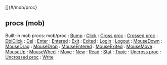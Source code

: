 []{#/mob/proc}
  ## procs (mob)
  Built-in mob procs:
  mob/proc
  :   [Bump](ref/atom/movable/proc/Bump)
  :   [Click](ref/atom/proc/Click)
  :   [Cross proc](ref/atom/proc/Cross)
  :   [Crossed proc](ref/atom/proc/Crossed)
  :   [DblClick](ref/atom/proc/DblClick)
  :   [Del](ref/datum/proc/Del)
  :   [Enter](ref/atom/proc/Enter)
  :   [Entered](ref/atom/proc/Entered)
  :   [Exit](ref/atom/proc/Exit)
  :   [Exited](ref/atom/proc/Exited)
  :   [Login](ref/mob/proc/Login)
  :   [Logout](ref/mob/proc/Logout)
  :   [MouseDown](ref/atom/proc/MouseDown)
  :   [MouseDrag](ref/atom/proc/MouseDrag)
  :   [MouseDrop](ref/atom/proc/MouseDrop)
  :   [MouseEntered](ref/atom/proc/MouseEntered)
  :   [MouseExited](ref/atom/proc/MouseExited)
  :   [MouseMove](ref/atom/proc/MouseMove)
  :   [MouseUp](ref/atom/proc/MouseUp)
  :   [MouseWheel](ref/atom/proc/MouseWheel)
  :   [Move](ref/atom/movable/proc/Move)
  :   [New](ref/atom/proc/New)
  :   [Read](ref/datum/proc/Read)
  :   [Stat](ref/atom/proc/Stat)
  :   [Topic](ref/datum/proc/Topic)
  :   [Uncross proc](ref/atom/proc/Uncross)
  :   [Uncrossed proc](ref/atom/proc/Uncrossed)
  :   [Write](ref/datum/proc/Write)